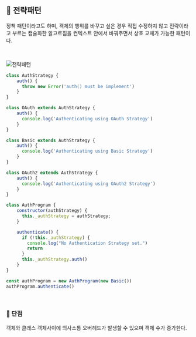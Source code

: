## 🐼 전략패턴
정책 패턴이라고도 하며, 객체의 행위를 바꾸고 싶은 경우 직접 수정하지 않고 전략이라고 부르는 캡슐화한 알고르짐을 컨텍스트 안에서 바꿔주면서 상호 교체가 가능한 패턴이다.<br/>

<br/>

![전략패턴](https://img1.daumcdn.net/thumb/R1280x0/?scode=mtistory2&fname=https%3A%2F%2Fblog.kakaocdn.net%2Fdn%2FmYX4w%2FbtqEG94M6sK%2Ff1zfqRSXviDbAwUgLbs3M1%2Fimg.png)
```jsx
class AuthStrategy {
	auth() {
      throw new Error('auth() must be implement')
    }
}

class OAuth extends AuthStrategy {
    auth() {
      console.log('Authenticating using OAuth Strategy')
    }
}

class Basic extends AuthStrategy {
    auth() {
      console.log('Authenticating using Basic Strategy')
    }
}

class OAuth2 extends AuthStrategy {
    auth() {
      console.log('Authenticating using OAuth2 Strategy')
    }
}

class AuthProgram {
    constructor(authStrategy) {
      this._authStrategy = authStrategy;
    }

    authenticate() {
      if (!this._authStrategy) {
        console.log("No Authentication Strategy set.")
        return
      }
      this._authStrategy.auth()
    }
}

const authProgram = new AuthProgram(new Basic())
authProgram.authenticate()
```
<br/>

### 🙈 단점
객체와 클래스 객체사이에 의사소통 오버헤드가 발생할 수 있으며 객체 수가 증가한다.